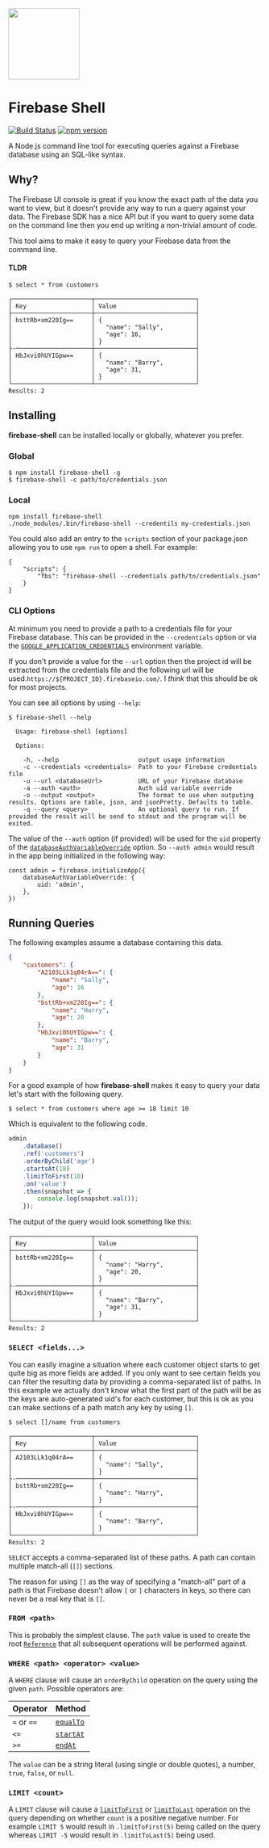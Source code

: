 <div><img height="141" src="https://cloud.githubusercontent.com/assets/1671025/25864392/31541d12-34e7-11e7-9bed-aec2c1a2ef5d.png" /></div>

# Firebase Shell
[![Build Status](https://img.shields.io/travis/echo-health/firebase-shell/master.svg?style=flat)](https://travis-ci.org/echo-health/firebase-shell) [![npm version](https://img.shields.io/npm/v/firebase-shell.svg?style=flat)](https://www.npmjs.com/package/firebase-shell)

A Node.js command line tool for executing queries against a Firebase database using an SQL-like syntax.

## Why?

The Firebase UI console is great if you know the exact path of the data you want to view, but it doesn't provide any way to run a query against your data. The Firebase SDK has a nice API but if you want to query some data on the command line then you end up writing a non-trivial amount of code.

This tool aims to make it easy to query your Firebase data from the command line.

#### TLDR
```
$ select * from customers

┌──────────────────────┬────────────────────────────┐
│ Key                  │ Value                      │
├──────────────────────┼────────────────────────────┤
│ bsttRb+xm220Ig==     │ {                          │
│                      │   "name": "Sally",         │
│                      │   "age": 16,               │
│                      │ }                          │
├-─────────────────────┼────────────────────────────┤
│ HbJxvi0hUYIGpw==     │ {                          │
│                      │   "name": "Barry",         │
│                      │   "age": 31,               │
│                      │ }                          │
└──────────────────────┴────────────────────────────┘
Results: 2
```

## Installing
**firebase-shell** can be installed locally or globally, whatever you prefer.

### Global
```
$ npm install firebase-shell -g
$ firebase-shell -c path/to/credentials.json
```

### Local
```
npm install firebase-shell
./node_modules/.bin/firebase-shell --credentils my-credentials.json
```

You could also add an entry to the `scripts` section of your package.json allowing you to use `npm run` to open a shell. For example:

```
{
    "scripts": {
        "fbs": "firebase-shell --credentials path/to/credentials.json"
    }
}
```

### CLI Options
At minimum you need to provide a path to a credentials file for your Firebase database. This can be provided in the `--credentials` option or via the [`GOOGLE_APPLICATION_CREDENTIALS`](https://developers.google.com/identity/protocols/application-default-credentials) environment variable.

If you don't provide a value for the `--url` option then the project id will be extracted from the credentials file and the following url will be used.`https://${PROJECT_ID}.firebaseio.com/`. I _think_ that this should be ok for most projects.

You can see all options by using `--help`:

```
$ firebase-shell --help

  Usage: firebase-shell [options]

  Options:

    -h, --help                      output usage information
    -c --credentials <credentials>  Path to your Firebase credentials file
    -u --url <databaseUrl>          URL of your Firebase database
    -a --auth <auth>                Auth uid variable override
    -o --output <output>            The format to use when outputing results. Options are table, json, and jsonPretty. Defaults to table.
    -q --query <query>              An optional query to run. If provided the result will be send to stdout and the program will be exited.
```

The value of the `--auth` option (if provided) will be used for the `uid` property of the [`databaseAuthVariableOverride`](https://firebase.google.com/docs/reference/admin/node/admin.app.AppOptions#databaseAuthVariableOverride) option. So `--auth admin` would result in the app being initialized in the following way:

```
const admin = firebase.initializeApp({
    databaseAuthVariableOverride: {
        uid: 'admin',
    },
})
```

## Running Queries
The following examples assume a database containing this data.

```json
{
    "customers": {
        "A2103LLk1q04rA==": {
            "name": "Sally",
            "age": 16
        },
        "bsttRb+xm220Ig==": {
            "name": "Harry",
            "age": 20
        },
        "HbJxvi0hUYIGpw==": {
            "name": "Barry",
            "age": 31
        }
    }
}
```

For a good example of how **firebase-shell** makes it easy to query your data let's start with the following query.

```
$ select * from customers where age >= 18 limit 10
```

Which is equivalent to the following code.

```js
admin
    .database()
    .ref('customers')
    .orderByChild('age')
    .startsAt(18)
    .limitToFirst(10)
    .on('value')
    .then(snapshot => {
        console.log(snapshot.val());
    });
```

The output of the query would look something like this:

```
┌──────────────────────┬────────────────────────────┐
│ Key                  │ Value                      │
├──────────────────────┼────────────────────────────┤
│ bsttRb+xm220Ig==     │ {                          │
│                      │   "name": "Harry",         │
│                      │   "age": 20,               │
│                      │ }                          │
├-─────────────────────┼────────────────────────────┤
│ HbJxvi0hUYIGpw==     │ {                          │
│                      │   "name": "Barry",         │
│                      │   "age": 31,               │
│                      │ }                          │
└──────────────────────┴────────────────────────────┘
Results: 2
```

### `SELECT <fields...>`

You can easily imagine a situation where each customer object starts to get quite big as more fields are added. If you only want to see certain fields you can filter the resulting data by providing a comma-separated list of paths. In this example we actually don't know what the first part of the path will be as the keys are auto-generated uid's for each customer, but this is ok as you can make sections of a path match any key by using `[]`.

```
$ select []/name from customers

┌──────────────────────┬────────────────────────────┐
│ Key                  │ Value                      │
├──────────────────────┼────────────────────────────┤
│ A2103LLk1q04rA==     │ {                          │
│                      │   "name": "Sally",         │
│                      │ }                          │
├-─────────────────────┼────────────────────────────┤
│ bsttRb+xm220Ig==     │ {                          │
│                      │   "name": "Harry",         │
│                      │ }                          │
├-─────────────────────┼────────────────────────────┤
│ HbJxvi0hUYIGpw==     │ {                          │
│                      │   "name": "Barry",         │
│                      │ }                          │
└──────────────────────┴────────────────────────────┘
Results: 2
```

`SELECT` accepts a comma-separated list of these paths. A path can contain multiple match-all (`[]`) sections.

The reason for using `[]` as the way of specifying a "match-all" part of a path is that Firebase doesn't allow `[` or `]` characters in keys, so there can never be a real key that is `[]`.

### `FROM <path>`

This is probably the simplest clause. The `path` value is used to create the root [`Reference`](https://firebase.google.com/docs/reference/admin/node/admin.database.Reference) that all subsequent operations will be performed against.

### `WHERE <path> <operator> <value>`

A `WHERE` clause will cause an `orderByChild` operation on the query using the given `path`. Possible operators are:

Operator     | Method
------------ | -------------
`=` or `==`  | [`equalTo`](https://firebase.google.com/docs/reference/admin/node/admin.database.Reference#equalTo)
`<=`         | [`startAt`](https://firebase.google.com/docs/reference/admin/node/admin.database.Reference#startAt)
`>=`         | [`endAt`](https://firebase.google.com/docs/reference/admin/node/admin.database.Reference#endAt)

The `value` can be a string literal (using single or double quotes), a number, `true`, `false`, or `null`.

### `LIMIT <count>`

A `LIMIT` clause will cause a [`limitToFirst`](https://firebase.google.com/docs/reference/admin/node/admin.database.Reference#limitToFirst) or [`limitToLast`](https://firebase.google.com/docs/reference/admin/node/admin.database.Reference#limitToLast) operation on the query depending on whether `count` is a positive negative number. For example `LIMIT 5` would result in `.limitToFirst(5)` being called on the query whereas `LIMIT -5` would result in `.limitToLast(5)` being used.